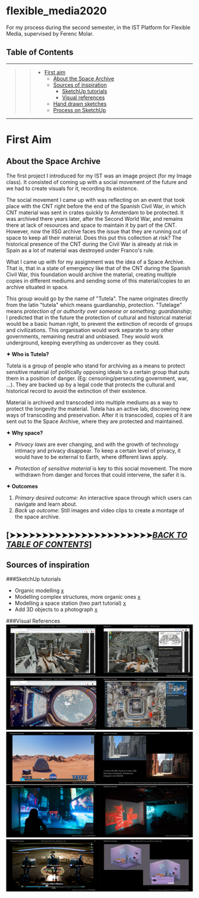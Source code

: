 # flexible_media2020
 For my process during the second semester, in the IST Platform for Flexible Media, supervised by Ferenc Molar.

## Table of Contents
---
>> - [First aim](#first-aim)
>>    - [About the Space Archive](#about-the-space-archive)
>>    - [Sources of inspiration](#sources-of-inspiration)
>>       - [SketchUp tutorials](#sketchup-tutorials)
>>       - [Visual references](#visual-references)
>>    - [Hand drawn sketches](#hand-drawn-sketches)
>>    - [Process on SketchUp](#process-on-sketchup)

----

# First Aim

## About the Space Archive

The first project I introduced for my IST was an image project (for my Image class). It consisted of coming up with a social movement of the future and we had to create visuals for it, recording its existence.

The social movement I came up with was reflecting on an event that took place with the CNT right before the end of the Spanish Civil War, in which CNT material was sent in crates quickly to Amsterdam to be protected. It was archived there years later, after the Second World War, and remains there at lack of resources and space to maintain it by part of the CNT. However, now the IISG archive faces the issue that they are running out of space to keep all their material. Does this put this collection at risk? The historical presence of the CNT during the Civil War is already at risk in Spain as a lot of material was destroyed under Franco's rule.

What I came up with for my assignment was the idea of a Space Archive. That is, that in a state of emergency like that of the CNT during the Spanish Civil War, this foundation would archive the material, creating multiple copies in different mediums and sending some of this material/copies to an archive situated in space.

This group would go by the name of "Tutela". The name originates directly from the latin "tutela" which means guardianship, protection. "Tutelage" means _protection of or authority over someone or something; guardianship_; I predicted that in the future the protection of cultural and historical material would be a basic human right, to prevent the extinction of records of groups and civilizations. This organisation would work separate to any other governments, remaining neutral and unbiased. They would work underground, keeping everything as undercover as they could.


**✦ Who is Tutela?**

Tutela is a group of people who stand for archiving as a means to protect sensitive material (of politically opposing ideals to a certain group that puts them in a position of danger. (Eg: censoring/persecuting government, war, …). They are backed up by a legal code that protects the cultural and historical record to avoid the extinction of their existence.

Material is archived and transcoded into multiple mediums as a way to protect the longevity the material. Tutela has an active lab, discovering new ways of transcoding and preservation. After it is transcoded, copies of it are sent out to the Space Archive, where they are protected and maintained.


**✦ Why space?**
- _Privacy laws_ are ever changing, and with the growth of technology intimacy and privacy disappear. To keep a certain level of privacy, it would have to be external to Earth, where different laws apply.

- _Protection of sensitive material_ is key to this social movement. The more withdrawn from danger and forces that could intervene, the safer it is.  


**✦ Outcomes**

1. _Primary desired outcome:_ An interactive space through which users can navigate and learn about.
2. _Back up outcome:_ Still images and video clips to create a montage of the space archive.

[➤➤➤➤➤➤➤➤➤➤➤➤➤➤➤➤➤➤➤➤➤➤[*BACK TO TABLE OF CONTENTS*](#table-of-contents)]
----
## Sources of inspiration

###SketchUp tutorials

- Organic modelling [x](https://www.youtube.com/watch?v=5ILhp3JpysU)
- Modelling complex structures, more organic ones [x](https://www.youtube.com/watch?v=2EKyf5pI55c)
- Modelling a space station (two part tutorial) [x](https://youtu.be/v7vDm5nYnr8)
- Add 3D objects to a photograph [x](https://www.youtube.com/watch?v=2-_xLCOqWQs)

###Visual References
![](/assets/images/IST.png)
![](/assets/images/IST2.png)
![](/assets/images/IST3.png)
